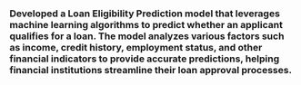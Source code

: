 ### Developed a Loan Eligibility Prediction model that leverages machine learning algorithms to predict whether an applicant qualifies for a loan. The model analyzes various factors such as income, credit history, employment status, and other financial indicators to provide accurate predictions, helping financial institutions streamline their loan approval processes.
